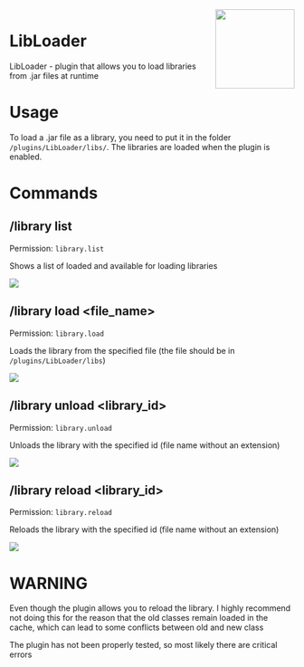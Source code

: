 <img align="right" src="https://media.discordapp.net/attachments/945691411435622453/1122117359134572615/download.png" height="140" width="140">

# LibLoader

LibLoader - plugin that allows you to load 
libraries from .jar files at runtime


# Usage 

To load a .jar file as a library, you need to 
put it in the folder `/plugins/LibLoader/libs/`.
The libraries are loaded when the plugin is enabled.


# Commands


## /library list 

Permission: `library.list`

Shows a list of loaded and available for 
loading libraries

<img src="https://media.discordapp.net/attachments/945691411435622453/1122120444749807676/image.png">


## /library load <file_name> 

Permission: `library.load`

Loads the library from the specified file
(the file should be in `/plugins/LibLoader/libs`)

<img src="https://media.discordapp.net/attachments/945691411435622453/1122123009696739378/image.png">

## /library unload <library_id>

Permission: `library.unload`

Unloads the library with the specified id 
(file name without an extension)

<img src="https://media.discordapp.net/attachments/945691411435622453/1122122360854675566/image.png">

## /library reload <library_id>

Permission: `library.reload`

Reloads the library with the specified id 
(file name without an extension)

<img src="https://media.discordapp.net/attachments/945691411435622453/1122123201741324288/image.png">

# WARNING

Even though the plugin allows you to reload the library. 
I highly recommend not doing this for the reason that the 
old classes remain loaded in the cache, which can lead to
some conflicts between old and new class

The plugin has not been properly tested, so most likely 
there are critical errors
